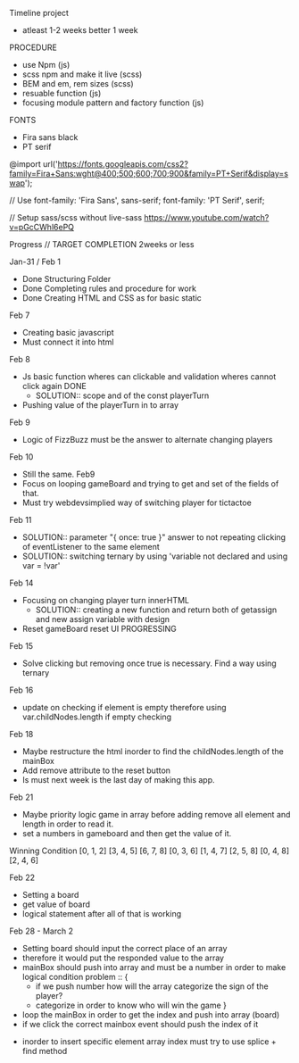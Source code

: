 Timeline project

- atleast 1-2 weeks better 1 week

PROCEDURE

- use Npm (js)
- scss npm and make it live (scss)
- BEM and em, rem sizes (scss)
- resuable function (js)
- focusing module pattern and factory function (js)

FONTS

- Fira sans black
- PT serif

@import url('https://fonts.googleapis.com/css2?family=Fira+Sans:wght@400;500;600;700;900&family=PT+Serif&display=swap');

// Use
font-family: 'Fira Sans', sans-serif;
font-family: 'PT Serif', serif;

// Setup sass/scss without live-sass
https://www.youtube.com/watch?v=pGcCWhl6ePQ

Progress // TARGET COMPLETION 2weeks or less

Jan-31 / Feb 1

- Done Structuring Folder
- Done Completing rules and procedure for work
- Done Creating HTML and CSS as for basic static

Feb 7

- Creating basic javascript
- Must connect it into html

Feb 8

- Js basic function wheres can clickable and validation wheres cannot click again DONE
  - SOLUTION:: scope and of the const playerTurn
- Pushing value of the playerTurn in to array

Feb 9

- Logic of FizzBuzz must be the answer to alternate changing players

Feb 10

- Still the same. Feb9
- Focus on looping gameBoard and trying to get and set of the fields of that.
- Must try webdevsimplied way of switching player for tictactoe

Feb 11

- SOLUTION:: parameter "{ once: true }" answer to not repeating clicking of eventListener to the same element
- SOLUTION:: switching ternary by using 'variable not declared and using var = !var'

Feb 14

- Focusing on changing player turn innerHTML
  - SOLUTION:: creating a new function and return both of getassign and new assign variable with design
- Reset gameBoard reset UI PROGRESSING

Feb 15

- Solve clicking but removing once true is necessary. Find a way using ternary
<!-- - Showing the winner and logic of the board -->

Feb 16

- update on checking if element is empty therefore using var.childNodes.length if empty checking

Feb 18

- Maybe restructure the html inorder to find the childNodes.length of the mainBox
- Add remove attribute to the reset button
- Is must next week is the last day of making this app.

Feb 21

- Maybe priority logic game in array before adding remove all element and length in order to read it.
- set a numbers in gameboard and then get the value of it.

Winning Condition
[0, 1, 2]
[3, 4, 5]
[6, 7, 8]
[0, 3, 6]
[1, 4, 7]
[2, 5, 8]
[0, 4, 8]
[2, 4, 6]

Feb 22

- Setting a board
- get value of board
- logical statement after all of that is working

Feb 28 - March 2

- Setting board should input the correct place of an array
- therefore it would put the responded value to the array
- mainBox should push into array and must be a number in order to make logical condition
  problem :: {
  - if we push number how will the array categorize the sign of the player?
  - categorize in order to know who will win the game
    }
- loop the mainBox in order to get the index and push into array (board)
- if we click the correct mainbox event should push the index of it
<!-- --------------------------MUST TRY THIS METHOD------------------------------------- -->
- inorder to insert specific element array index must try to use splice + find method
